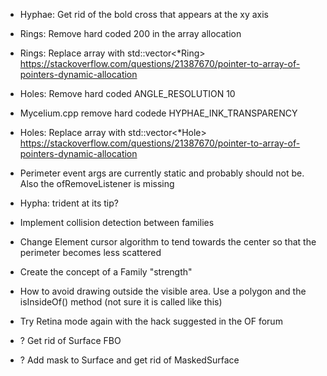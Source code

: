- Hyphae: Get rid of the bold cross that appears at the xy axis
- Rings: Remove hard coded 200 in the array allocation
- Rings: Replace array with std::vector<*Ring> https://stackoverflow.com/questions/21387670/pointer-to-array-of-pointers-dynamic-allocation
- Holes: Remove hard coded ANGLE_RESOLUTION 10
- Mycelium.cpp remove hard codede HYPHAE_INK_TRANSPARENCY
- Holes: Replace array with std::vector<*Hole> https://stackoverflow.com/questions/21387670/pointer-to-array-of-pointers-dynamic-allocation
- Perimeter event args are currently static and probably should not be. Also the ofRemoveListener is missing
- Hypha: trident at its tip?

- Implement collision detection between families

- Change Element cursor algorithm to tend towards the center so that the perimeter becomes less scattered

- Create the concept of a Family "strength"

- How to avoid drawing outside the visible area. Use a polygon and the isInsideOf() method (not sure it is called like this)
- Try Retina mode again with the hack suggested in the OF forum

- ? Get rid of Surface FBO
- ? Add mask to Surface and get rid of MaskedSurface
